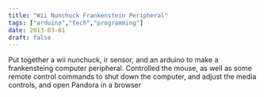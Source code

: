 ```yaml
---
title: "Wii Nunchuck Frankenstein Peripheral"
tags: ["arduino","tech","programming"]
date: 2013-03-01
draft: false
---
```


Put together a wii nunchuck, ir sensor, and an arduino to make a frankensteing computer peripheral. Controlled the mouse, as well as some remote control commands to shut down the computer, and adjust the media controls, and open Pandora in a browser

  <div ID="gallery-project" data-nanogallery2='{
      "itemsBaseURL": "{{<s3cdn>}}/projects/wii_nunchuck_project/",
      "thumbnailWidth": "250",
      "thumbnailHeight": "250",
      "thumbnailBorderVertical": 1,
      "thumbnailBorderHorizontal": 1,
      "thumbnailLabel": {
        "position": "overImageOnBottom",
        "displayDescription": true
      },
      "thumbnailHoverEffect2": "labelAppear75|descriptionSlideUp",
      "galleryDisplayMode": "pagination",
      "galleryMaxRows": 1,
      "thumbnailAlignment": "center",
      "thumbnailOpenImage": true,
      "viewerTools":     {
        "topLeft":    "pageCounter, label",
        "topRight":   "playPauseButton, rotateLeft, rotateRight, fullscreenButton, closeButton"
       }   
    }'>
  <a href="20191107125219_IMG_0100.JPG" data-ngthumb="20191107125219_IMG_0100.JPG" data-ngdesc=""></a>
  <a href="20191107125409_IMG_0104.JPG" data-ngthumb="20191107125409_IMG_0104.JPG" data-ngdesc=""></a>
  </div>